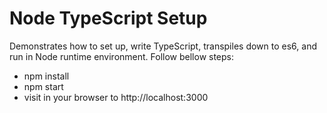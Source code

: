 # Node TypeScript Setup

Demonstrates how to set up, write TypeScript, transpiles down to es6, and run in Node runtime environment. Follow bellow steps:

  - npm install
  - npm start
  - visit in your browser to http://localhost:3000
